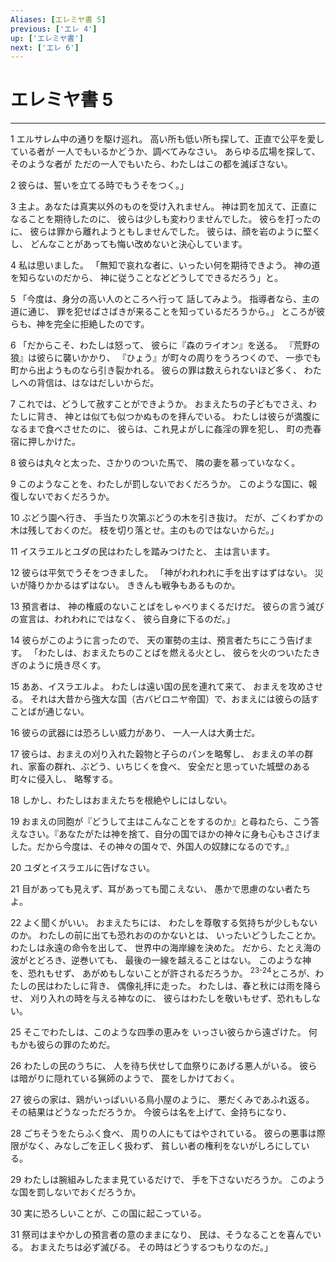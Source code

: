 ```yaml
---
Aliases: [エレミヤ書 5]
previous: ['エレ 4']
up: ['エレミヤ書']
next: ['エレ 6']
---
```

# エレミヤ書 5

***




1 
エルサレム中の通りを駆け巡れ。 高い所も低い所も探して、正直で公平を愛している者が 一人でもいるかどうか、調べてみなさい。 あらゆる広場を探して、そのような者が ただの一人でもいたら、わたしはこの都を滅ぼさない。 



2 
彼らは、誓いを立てる時でもうそをつく。」 



3 
主よ。あなたは真実以外のものを受け入れません。 神は罰を加えて、正直になることを期待したのに、 彼らは少しも変わりませんでした。 彼らを打ったのに、 彼らは罪から離れようともしませんでした。 彼らは、顔を岩のように堅くし、 どんなことがあっても悔い改めないと決心しています。 



4 
私は思いました。 「無知で哀れな者に、いったい何を期待できよう。 神の道を知らないのだから、 神に従うことなどどうしてできるだろう」と。 



5 
「今度は、身分の高い人のところへ行って 話してみよう。 指導者なら、主の道に通じ、 罪を犯せばさばきが来ることを知っているだろうから。」 ところが彼らも、神を完全に拒絶したのです。 



6 
「だからこそ、わたしは怒って、 彼らに『森のライオン』を送る。 『荒野の狼』は彼らに襲いかかり、 『ひょう』が町々の周りをうろつくので、 一歩でも町から出ようものなら引き裂かれる。 彼らの罪は数えられないほど多く、 わたしへの背信は、はなはだしいからだ。 



7 
これでは、どうして赦すことができようか。 おまえたちの子どもでさえ、わたしに背き、 神とは似ても似つかぬものを拝んでいる。 わたしは彼らが満腹になるまで食べさせたのに、 彼らは、これ見よがしに姦淫の罪を犯し、 町の売春宿に押しかけた。 



8 
彼らは丸々と太った、さかりのついた馬で、 隣の妻を慕っていななく。 



9 
このようなことを、わたしが罰しないでおくだろうか。 このような国に、報復しないでおくだろうか。 



10 
ぶどう園へ行き、 手当たり次第ぶどうの木を引き抜け。 だが、ごくわずかの木は残しておくのだ。 枝を切り落とせ。主のものではないからだ。」 



11 
イスラエルとユダの民はわたしを踏みつけたと、 主は言います。 



12 
彼らは平気でうそをつきました。 「神がわれわれに手を出すはずはない。 災いが降りかかるはずはない。 ききんも戦争もあるものか。 



13 
預言者は、 神の権威のないことばをしゃべりまくるだけだ。 彼らの言う滅びの宣言は、われわれにではなく、 彼ら自身に下るのだ。」 



14 
彼らがこのように言ったので、 天の軍勢の主は、預言者たちにこう告げます。 「わたしは、おまえたちのことばを燃える火とし、 彼らを火のついたたきぎのように焼き尽くす。 



15 
ああ、イスラエルよ。 わたしは遠い国の民を連れて来て、 おまえを攻めさせる。 それは大昔から強大な国（古バビロニヤ帝国）で、おまえには彼らの話すことばが通じない。 



16 
彼らの武器には恐ろしい威力があり、 一人一人は大勇士だ。 



17 
彼らは、おまえの刈り入れた穀物と子らのパンを略奪し、 おまえの羊の群れ、家畜の群れ、ぶどう、いちじくを食べ、 安全だと思っていた城壁のある町々に侵入し、 略奪する。 



18 
しかし、わたしはおまえたちを根絶やしにはしない。 



19 
おまえの同胞が『どうして主はこんなことをするのか』と尋ねたら、こう答えなさい。『あなたがたは神を捨て、自分の国でほかの神々に身も心もささげました。だから今度は、その神々の国々で、外国人の奴隷になるのです。』 



20 
ユダとイスラエルに告げなさい。 



21 
目があっても見えず、耳があっても聞こえない、 愚かで思慮のない者たちよ。 



22 
よく聞くがいい。 おまえたちには、 わたしを尊敬する気持ちが少しもないのか。 わたしの前に出ても恐れおののかないとは、 いったいどうしたことか。 わたしは永遠の命令を出して、 世界中の海岸線を決めた。 だから、たとえ海の波がとどろき、逆巻いても、 最後の一線を越えることはない。 このような神を、恐れもせず、 あがめもしないことが許されるだろうか。 <sup class="versenum">23-24</sup>ところが、わたしの民はわたしに背き、 偶像礼拝に走った。 わたしは、春と秋には雨を降らせ、 刈り入れの時を与える神なのに、 彼らはわたしを敬いもせず、恐れもしない。 



25 
そこでわたしは、このような四季の恵みを いっさい彼らから遠ざけた。 何もかも彼らの罪のためだ。 



26 
わたしの民のうちに、 人を待ち伏せして血祭りにあげる悪人がいる。 彼らは暗がりに隠れている猟師のようで、 罠をしかけておく。 



27 
彼らの家は、鶏がいっぱいいる鳥小屋のように、 悪だくみであふれ返る。 その結果はどうなっただろうか。 今彼らは名を上げて、金持ちになり、 



28 
ごちそうをたらふく食べ、 周りの人にもてはやされている。 彼らの悪事は際限がなく、みなしごを正しく扱わず、 貧しい者の権利をないがしろにしている。 



29 
わたしは腕組みしたまま見ているだけで、 手を下さないだろうか。 このような国を罰しないでおくだろうか。 



30 
実に恐ろしいことが、この国に起こっている。 



31 
祭司はまやかしの預言者の意のままになり、 民は、そうなることを喜んでいる。 おまえたちは必ず滅びる。 その時はどうするつもりなのだ。」
